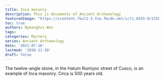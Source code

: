```yaml
---
title: Inca masonry
description: This is documents of Ancient Archaeology 
featuredImage: "https://scontent.fkul2-3.fna.fbcdn.net/v/t1.6435-9/215854654_1515172098815094_8448323801330197550_n.jpg?_nc_cat=111&ccb=1-3&_nc_sid=825194&_nc_ohc=xFpMEbeLW1gAX8aYPA1&tn=pATFa7DhavBT8WV9&_nc_ht=scontent.fkul2-3.fna&oh=d802614f2b703477ff04385c95fb4458&oe=60F85386"
toc: true
authors: Byeonghui-Won
tags:
categories: Mystery
series: Ancient Archaeology 
date: '2021-07-16'
lastmod: '2020-11-20'
draft: false
---
```


The twelve-angle stone, in the Hatum Rumiyoc street of Cusco, is an example of Inca masonry. Circa is 500 years old.

